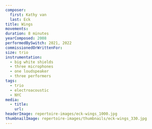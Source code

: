 ```yaml
---
composer:
  first: Kathy van
  last: Eck
title: Wings
movements:
duration: 8 minutes
yearComposed: 2008
performedBySwitch: 2021, 2022
commissionedOrWrittenFor:
size: trio
instrumentation:
  - big white shields
  - three microphones
  - one loudspeaker
  - three performers
tags:
  - trio
  - electroacoustic
  - NYC
media:
  - title:
    url:
headerImage: repertoire-images/eck-wings_1000.jpg
thumbnailImage: repertoire-images/thumbnails/eck-wings_330.jpg
---
```


